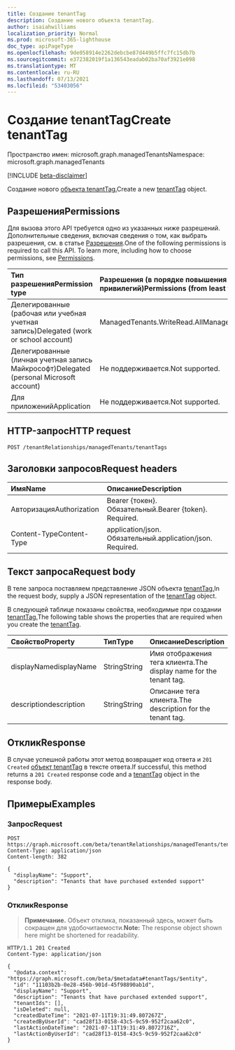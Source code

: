 ```yaml
---
title: Создание tenantTag
description: Создание нового объекта tenantTag.
author: isaiahwilliams
localization_priority: Normal
ms.prod: microsoft-365-lighthouse
doc_type: apiPageType
ms.openlocfilehash: 9de058914e2262debcbe87d449b5ffc7fc15db7b
ms.sourcegitcommit: e372382019f1a136543eadab02ba70af3921e098
ms.translationtype: MT
ms.contentlocale: ru-RU
ms.lasthandoff: 07/13/2021
ms.locfileid: "53403056"
---
```

# <a name="create-tenanttag"></a><span data-ttu-id="8aea7-103">Создание tenantTag</span><span class="sxs-lookup"><span data-stu-id="8aea7-103">Create tenantTag</span></span>
<span data-ttu-id="8aea7-104">Пространство имен: microsoft.graph.managedTenants</span><span class="sxs-lookup"><span data-stu-id="8aea7-104">Namespace: microsoft.graph.managedTenants</span></span>

[!INCLUDE [beta-disclaimer](../../includes/beta-disclaimer.md)]

<span data-ttu-id="8aea7-105">Создание нового [объекта tenantTag.](../resources/managedtenants-tenanttag.md)</span><span class="sxs-lookup"><span data-stu-id="8aea7-105">Create a new [tenantTag](../resources/managedtenants-tenanttag.md) object.</span></span>

## <a name="permissions"></a><span data-ttu-id="8aea7-106">Разрешения</span><span class="sxs-lookup"><span data-stu-id="8aea7-106">Permissions</span></span>
<span data-ttu-id="8aea7-p101">Для вызова этого API требуется одно из указанных ниже разрешений. Дополнительные сведения, включая сведения о том, как выбрать разрешения, см. в статье [Разрешения](/graph/permissions-reference).</span><span class="sxs-lookup"><span data-stu-id="8aea7-p101">One of the following permissions is required to call this API. To learn more, including how to choose permissions, see [Permissions](/graph/permissions-reference).</span></span>

|<span data-ttu-id="8aea7-109">Тип разрешения</span><span class="sxs-lookup"><span data-stu-id="8aea7-109">Permission type</span></span>|<span data-ttu-id="8aea7-110">Разрешения (в порядке повышения привилегий)</span><span class="sxs-lookup"><span data-stu-id="8aea7-110">Permissions (from least to most privileged)</span></span>|
|:---|:---|
|<span data-ttu-id="8aea7-111">Делегированные (рабочая или учебная учетная запись)</span><span class="sxs-lookup"><span data-stu-id="8aea7-111">Delegated (work or school account)</span></span>|<span data-ttu-id="8aea7-112">ManagedTenants.WriteRead.All</span><span class="sxs-lookup"><span data-stu-id="8aea7-112">ManagedTenants.WriteRead.All</span></span>|
|<span data-ttu-id="8aea7-113">Делегированные (личная учетная запись Майкрософт)</span><span class="sxs-lookup"><span data-stu-id="8aea7-113">Delegated (personal Microsoft account)</span></span>|<span data-ttu-id="8aea7-114">Не поддерживается.</span><span class="sxs-lookup"><span data-stu-id="8aea7-114">Not supported.</span></span>|
|<span data-ttu-id="8aea7-115">Для приложений</span><span class="sxs-lookup"><span data-stu-id="8aea7-115">Application</span></span>|<span data-ttu-id="8aea7-116">Не поддерживается.</span><span class="sxs-lookup"><span data-stu-id="8aea7-116">Not supported.</span></span>|

## <a name="http-request"></a><span data-ttu-id="8aea7-117">HTTP-запрос</span><span class="sxs-lookup"><span data-stu-id="8aea7-117">HTTP request</span></span>

<!-- {
  "blockType": "ignored"
}
-->
``` http
POST /tenantRelationships/managedTenants/tenantTags
```

## <a name="request-headers"></a><span data-ttu-id="8aea7-118">Заголовки запросов</span><span class="sxs-lookup"><span data-stu-id="8aea7-118">Request headers</span></span>
|<span data-ttu-id="8aea7-119">Имя</span><span class="sxs-lookup"><span data-stu-id="8aea7-119">Name</span></span>|<span data-ttu-id="8aea7-120">Описание</span><span class="sxs-lookup"><span data-stu-id="8aea7-120">Description</span></span>|
|:---|:---|
|<span data-ttu-id="8aea7-121">Авторизация</span><span class="sxs-lookup"><span data-stu-id="8aea7-121">Authorization</span></span>|<span data-ttu-id="8aea7-p102">Bearer {токен}. Обязательный.</span><span class="sxs-lookup"><span data-stu-id="8aea7-p102">Bearer {token}. Required.</span></span>|
|<span data-ttu-id="8aea7-124">Content-Type</span><span class="sxs-lookup"><span data-stu-id="8aea7-124">Content-Type</span></span>|<span data-ttu-id="8aea7-p103">application/json. Обязательный.</span><span class="sxs-lookup"><span data-stu-id="8aea7-p103">application/json. Required.</span></span>|

## <a name="request-body"></a><span data-ttu-id="8aea7-127">Текст запроса</span><span class="sxs-lookup"><span data-stu-id="8aea7-127">Request body</span></span>
<span data-ttu-id="8aea7-128">В теле запроса поставляем представление JSON объекта [tenantTag.](../resources/managedtenants-tenanttag.md)</span><span class="sxs-lookup"><span data-stu-id="8aea7-128">In the request body, supply a JSON representation of the [tenantTag](../resources/managedtenants-tenanttag.md) object.</span></span>

<span data-ttu-id="8aea7-129">В следующей таблице показаны свойства, необходимые при создании [tenantTag.](../resources/managedtenants-tenanttag.md)</span><span class="sxs-lookup"><span data-stu-id="8aea7-129">The following table shows the properties that are required when you create the [tenantTag](../resources/managedtenants-tenanttag.md).</span></span>

|<span data-ttu-id="8aea7-130">Свойство</span><span class="sxs-lookup"><span data-stu-id="8aea7-130">Property</span></span>|<span data-ttu-id="8aea7-131">Тип</span><span class="sxs-lookup"><span data-stu-id="8aea7-131">Type</span></span>|<span data-ttu-id="8aea7-132">Описание</span><span class="sxs-lookup"><span data-stu-id="8aea7-132">Description</span></span>|
|:---|:---|:---|
|<span data-ttu-id="8aea7-133">displayName</span><span class="sxs-lookup"><span data-stu-id="8aea7-133">displayName</span></span>|<span data-ttu-id="8aea7-134">String</span><span class="sxs-lookup"><span data-stu-id="8aea7-134">String</span></span>|<span data-ttu-id="8aea7-135">Имя отображения тега клиента.</span><span class="sxs-lookup"><span data-stu-id="8aea7-135">The display name for the tenant tag.</span></span>|
|<span data-ttu-id="8aea7-136">description</span><span class="sxs-lookup"><span data-stu-id="8aea7-136">description</span></span>|<span data-ttu-id="8aea7-137">String</span><span class="sxs-lookup"><span data-stu-id="8aea7-137">String</span></span>|<span data-ttu-id="8aea7-138">Описание тега клиента.</span><span class="sxs-lookup"><span data-stu-id="8aea7-138">The description for the tenant tag.</span></span>|

## <a name="response"></a><span data-ttu-id="8aea7-139">Отклик</span><span class="sxs-lookup"><span data-stu-id="8aea7-139">Response</span></span>

<span data-ttu-id="8aea7-140">В случае успешной работы этот метод возвращает код ответа и `201 Created` [объект tenantTag](../resources/managedtenants-tenanttag.md) в тексте ответа.</span><span class="sxs-lookup"><span data-stu-id="8aea7-140">If successful, this method returns a `201 Created` response code and a [tenantTag](../resources/managedtenants-tenanttag.md) object in the response body.</span></span>

## <a name="examples"></a><span data-ttu-id="8aea7-141">Примеры</span><span class="sxs-lookup"><span data-stu-id="8aea7-141">Examples</span></span>

### <a name="request"></a><span data-ttu-id="8aea7-142">Запрос</span><span class="sxs-lookup"><span data-stu-id="8aea7-142">Request</span></span>
<!-- {
  "blockType": "request",
  "name": "create_tenanttag_from_"
}
-->
``` http
POST https://graph.microsoft.com/beta/tenantRelationships/managedTenants/tenantTags
Content-Type: application/json
Content-length: 382

{
  "displayName": "Support",
  "description": "Tenants that have purchased extended support"
}
```

### <a name="response"></a><span data-ttu-id="8aea7-143">Отклик</span><span class="sxs-lookup"><span data-stu-id="8aea7-143">Response</span></span>
><span data-ttu-id="8aea7-144">**Примечание.** Объект отклика, показанный здесь, может быть сокращен для удобочитаемости.</span><span class="sxs-lookup"><span data-stu-id="8aea7-144">**Note:** The response object shown here might be shortened for readability.</span></span>
<!-- {
  "blockType": "response",
  "truncated": true,
  "@odata.type": "microsoft.graph.managedTenants.tenantTag"
}
-->
``` http
HTTP/1.1 201 Created
Content-Type: application/json

{
  "@odata.context": "https://graph.microsoft.com/beta/$metadata#tenantTags/$entity",
  "id": "11103b2b-0e28-456b-901d-45f98890ab1d",
  "displayName": "Support",
  "description": "Tenants that have purchased extended support",
  "tenantIds": [],
  "isDeleted": null,
  "createdDateTime": "2021-07-11T19:31:49.807267Z",
  "createdByUserId": "cad28f13-0158-43c5-9c59-952f2caa62c0",
  "lastActionDateTime": "2021-07-11T19:31:49.8072716Z",
  "lastActionByUserId": "cad28f13-0158-43c5-9c59-952f2caa62c0"
}
```
